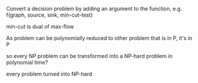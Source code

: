 <!-- SPDX-License-Identifier: zlib-acknowledgement -->

Convert a decision problem by adding an argument to the function,
e.g. f(graph, source, sink, min-cut-test)

min-cut is dual of max-flow

As problem can be polynomially reduced to other problem that is in P, it's in P

so every NP problem can be transformed into a NP-hard problem in polynomial time?

every problem turned into NP-hard 


